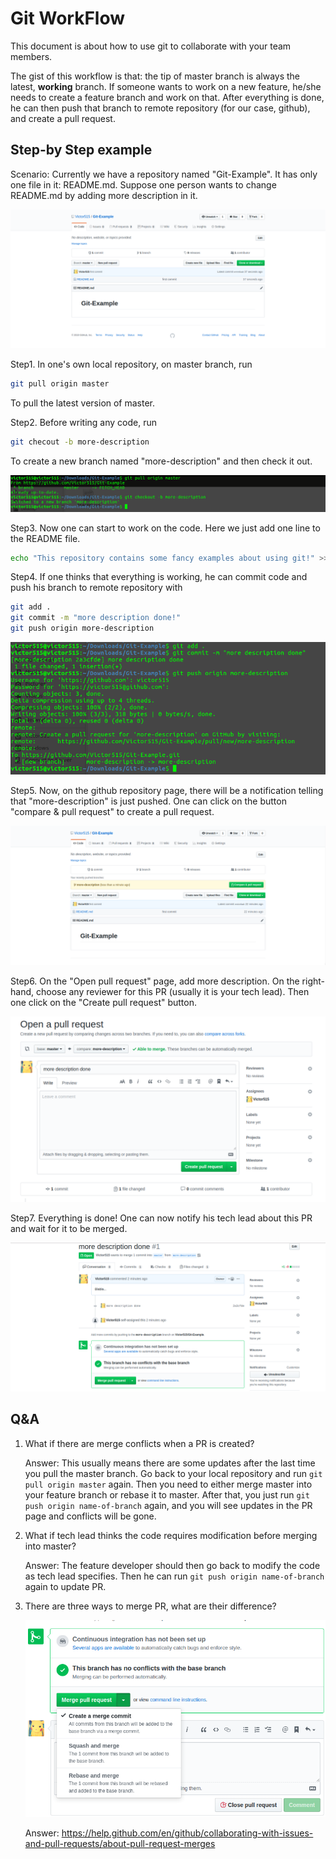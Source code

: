 # Git WorkFlow

This document is about how to use git to collaborate with your team members.



The gist of this workflow is that: the tip of master branch is always the latest, **working** branch. If someone wants to work on a new feature, he/she needs to create a feature branch and work on that. After everything is done, he can then push that branch to remote repository (for our case, github), and create a pull request.



## Step-by Step example

Scenario: Currently we have a repository named "Git-Example". It has only one file in it: README.md. Suppose one person wants to change README.md by adding more description in it.

![1](img/1.png)

Step1. In one's own local repository, on master branch,  run

```bash
git pull origin master
```

To pull the latest version of master.



Step2. Before writing any code, run

```bash
git checout -b more-description
```

To create a new branch named "more-description" and then check it out.

![2](img/2.png)



Step3. Now one can start to work on the code. Here we just add one line to the README file.

```bash
echo "This repository contains some fancy examples about using git!" >> README.md
```



Step4. If one thinks that everything is working, he can commit code and  push his branch to remote repository with

```bash
git add .
git commit -m "more description done!"
git push origin more-description
```

![3](img/3.png)



Step5. Now, on the github repository page, there will be a notification telling that "more-description" is just pushed. One can click on the button "compare & pull request" to create a pull request.

![4](img/4.png)



Step6. On the "Open pull request" page, add more description.  On the right-hand, choose any reviewer for this PR (usually it is your tech lead). Then one click on the "Create pull request" button.

![5](img/5.png)



Step7. Everything is done! One can now notify his tech lead about this PR and wait for it to be merged.

![6](img/6.png)



## Q&A

1. What if there are merge conflicts when a PR is created?

   Answer: This usually means there are some updates after the last time you pull the master branch. Go back to your local repository and run ```git pull origin master``` again. Then you need to either merge master into your feature branch or rebase it to master. After that, you just run `git push origin name-of-branch` again, and you will see updates in the PR page and conflicts will be gone.



2. What if tech lead thinks the code requires modification before merging into master?

   Answer: The feature developer should then go back to modify the code as tech lead specifies. Then he can run `git push origin name-of-branch` again to update PR.



3. There are three ways to merge PR, what are their difference?

   ![7](img/7.png)

   Answer: <https://help.github.com/en/github/collaborating-with-issues-and-pull-requests/about-pull-request-merges>


